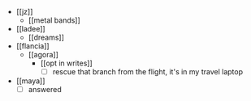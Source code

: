 - [[jz]]
  - [[metal bands]]
- [[ladee]]
  - [[dreams]]
- [[flancia]]
  - [[agora]]
    - [[opt in writes]]
      - [ ] rescue that branch from the flight, it's in my travel laptop
- [[maya]]
  - [ ] answered
